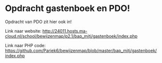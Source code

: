 # Opdracht gastenboek en PDO!

Opdracht van PDO zit hier ook in!

Link naar website: http://24011.hosts.ma-cloud.nl/school/bewijzenmap/p2.1/bap_mitj/gastenboek/index.php

Link naar PHP code: https://github.com/Pariek6/bewijzenmap/blob/master/bap_mitj/gastenboek/index.php
